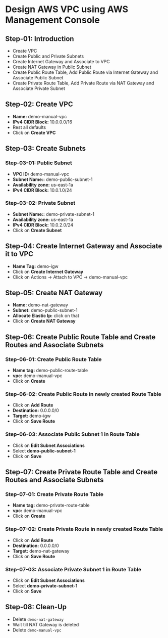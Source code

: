 # Design AWS VPC using AWS Management Console

## Step-01: Introduction
- Create VPC
- Create Public and Private Subnets
- Create Internet Gateway and Associate to VPC
- Create NAT Gateway in Public Subnet
- Create Public Route Table, Add Public Route via Internet Gateway and Associate Public Subnet
- Create Private Route Table, Add Private Route via NAT Gateway and Associate Private Subnet

## Step-02: Create VPC
- **Name:** demo-manual-vpc
- **IPv4 CIDR Block:** 10.0.0.0/16
- Rest all defaults
- Click on **Create VPC**

## Step-03: Create Subnets
### Step-03-01: Public Subnet
- **VPC ID:** demo-manual-vpc
- **Subnet Name::** demo-public-subnet-1
- **Availability zone:** us-east-1a
- **IPv4 CIDR Block:** 10.0.1.0/24

### Step-03-02: Private Subnet
- **Subnet Name::** demo-private-subnet-1
- **Availability zone:** us-east-1a
- **IPv4 CIDR Block:** 10.0.2.0/24
- Click on **Create Subnet**

## Step-04: Create Internet Gateway and Associate it to VPC
- **Name Tag:** demo-igw
- Click on **Create Internet Gateway**
- Click on Actions -> Attach to VPC -> demo-manual-vpc

## Step-05: Create NAT Gateway
- **Name:** demo-nat-gateway
- **Subnet:** demo-public-subnet-1
- **Allocate Elastic Ip:** click on that
- Click on **Create NAT Gateway**

## Step-06: Create Public Route Table and Create Routes and Associate Subnets
### Step-06-01: Create Public Route Table
- **Name tag:** demo-public-route-table
- **vpc:** demo-manual-vpc
- Click on **Create**
### Step-06-02: Create Public Route in newly created Route Table
- Click on **Add Route**
- **Destination:** 0.0.0.0/0
- **Target:** demo-igw
- Click on **Save Route**
### Step-06-03: Associate Public Subnet 1 in Route Table
- Click on **Edit Subnet Associations**
- Select **demo-public-subnet-1**
- Click on **Save**


## Step-07: Create Private Route Table and Create Routes and Associate Subnets
### Step-07-01: Create Private Route Table
- **Name tag:** demo-private-route-table
- **vpc:** demo-manual-vpc
- Click on **Create**
### Step-07-02: Create Private Route in newly created Route Table
- Click on **Add Route**
- **Destination:** 0.0.0.0/0
- **Target:** demo-nat-gateway
- Click on **Save Route**
### Step-07-03: Associate Private Subnet 1 in Route Table
- Click on **Edit Subnet Associations**
- Select **demo-private-subnet-1**
- Click on **Save**

## Step-08: Clean-Up
- Delete `demo-nat-gateway`
- Wait till NAT Gateway is deleted
- Delete `demo-manual-vpc`


